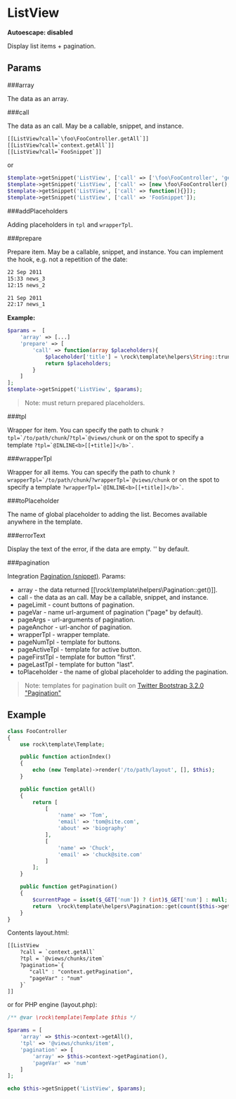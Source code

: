 ListView
====================
**Autoescape: disabled**

Display list items + pagination.

Params
--------------------

###array

The data as an array.

###call

The data as an call. May be a callable, snippet, and instance.

```html
[[ListView?call=`\foo\FooController.getAll`]]
[[ListView?call=`context.getAll`]]
[[ListView?call=`FooSnippet`]]
```
or

```php
$template->getSnippet('ListView', ['call' => ['\foo\FooController', 'getAll']]);
$template->getSnippet('ListView', ['call' => [new \foo\FooController(), 'getAll']]);
$template->getSnippet('ListView', ['call' => function(){}]);
$template->getSnippet('ListView', ['call' => 'FooSnippet']);
```

###addPlaceholders

Adding placeholders in ```tpl``` and ```wrapperTpl```.

###prepare

Prepare item. May be a callable, snippet, and instance. You can implement the hook, e.g. not a repetition of the date:

```html
22 Sep 2011
15:33 news_3
12:15 news_2

21 Sep 2011
22:17 news_1
```

**Example:**

```php
$params =  [
    'array' => [...]
    'prepare' => [
        'call' => function(array $placeholders){
            $placeholder['title'] = \rock\template\helpers\String::truncateWords($placeholder['title'], 15);
            return $placeholders;
        }
    ]
];
$template->getSnippet('ListView', $params);
```
> Note: must return prepared placeholders.


###tpl

Wrapper for item. You can specify the path to chunk ```?tpl=`/to/path/chunk```/```?tpl=`@views/chunk``` or on the spot to specify a template ``` ?tpl=`@INLINE<b>[[+title]]</b>` ```.

###wrapperTpl

Wrapper for all items. You can specify the path to chunk ```?wrapperTpl=`/to/path/chunk```/```?wrapperTpl=`@views/chunk``` or on the spot to specify a template ``` ?wrapperTpl=`@INLINE<b>[[+title]]</b>` ```.

###toPlaceholder

The name of global placeholder to adding the list. Becomes available anywhere in the template.

###errorText

Display the text of the error, if the data are empty. '' by default.

###pagination

Integration [Pagination (snippet)](https://github.com/romeo7/rock-template/blob/master/docs/snippets/pagination.md).
Params:

 * array - the data returned [[\rock\template\helpers\Pagination::get()]].
 * call - the data as an call. May be a callable, snippet, and instance.
 * pageLimit - count buttons of pagination.
 * pageVar - name url-argument of pagination ("page" by default).
 * pageArgs - url-arguments of pagination.
 * pageAnchor - url-anchor of pagination.
 * wrapperTpl - wrapper template.
 * pageNumTpl - template for buttons.
 * pageActiveTpl - template for active button.
 * pageFirstTpl - template for button "first".
 * pageLastTpl - template for button  "last".
 * toPlaceholder - the name of global placeholder to adding the pagination.

> Note: templates for pagination built on [Twitter Bootstrap 3.2.0 "Pagination"](http://getbootstrap.com/components/#pagination)

Example
-----------------

```php
class FooController
{
    use rock\template\Template;

    public function actionIndex()
    {
        echo (new Template)->render('/to/path/layout', [], $this);
    }

    public function getAll()
    {
        return [
            [
                'name' => 'Tom',
                'email' => 'tom@site.com',
                'about' => 'biography'
            ],
            [
                'name' => 'Chuck',
                'email' => 'chuck@site.com'
            ]
        ];
    }

    public function getPagination()
    {
        $currentPage = isset($_GET['num']) ? (int)$_GET['num'] : null;
        return  \rock\template\helpers\Pagination::get(count($this->getAll()), $currentPage);
    }
}
```

Contents layout.html:

```html
[[ListView
    ?call = `context.getAll`
    ?tpl = `@views/chunks/item`
    ?pagination=`{
       "call" : "context.getPagination",
       "pageVar" : "num"
    }`
]]
```

or for PHP engine (layout.php):

```php
/** @var \rock\template\Template $this */

$params = [
    'array' => $this->context->getAll(),
    'tpl' => '@views/chunks/item',
    'pagination' => [
        'array' => $this->context->getPagination(),
        'pageVar' => 'num'
    ]
];

echo $this->getSnippet('ListView', $params);
```